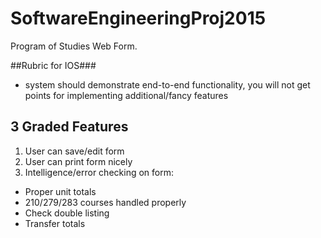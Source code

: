 # SoftwareEngineeringProj2015
Program of Studies Web Form.

##Rubric for IOS###
- system should demonstrate end-to-end functionality, you will not get points for implementing additional/fancy features 

## 3 Graded Features ##
1. User can save/edit form 
2. User can print form nicely
3. Intelligence/error checking on form:
  * Proper unit totals 
  * 210/279/283 courses handled properly 
  * Check double listing 
  * Transfer totals 
